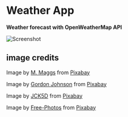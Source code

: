 # Weather App

**Weather forecast with OpenWeatherMap API**

![Screenshot](https://user-images.githubusercontent.com/15856785/95176277-8d3c9e80-07b4-11eb-9a6b-dddf778aa404.png)

## image credits

Image by <a href="https://pixabay.com/users/Wild0ne-920941/?utm_source=link-attribution&amp;utm_medium=referral&amp;utm_campaign=image&amp;utm_content=1844231">M. Maggs</a> from <a href="https://pixabay.com/?utm_source=link-attribution&amp;utm_medium=referral&amp;utm_campaign=image&amp;utm_content=1844231">Pixabay</a>

Image by <a href="https://pixabay.com/users/GDJ-1086657/?utm_source=link-attribution&amp;utm_medium=referral&amp;utm_campaign=image&amp;utm_content=4887911">Gordon Johnson</a> from <a href="https://pixabay.com/?utm_source=link-attribution&amp;utm_medium=referral&amp;utm_campaign=image&amp;utm_content=4887911">Pixabay</a>

Image by <a href="https://pixabay.com/users/JCK5D-2733400/?utm_source=link-attribution&amp;utm_medium=referral&amp;utm_campaign=image&amp;utm_content=1700481">JCK5D</a> from <a href="https://pixabay.com/?utm_source=link-attribution&amp;utm_medium=referral&amp;utm_campaign=image&amp;utm_content=1700481">Pixabay</a>

Image by <a href="https://pixabay.com/photos/?utm_source=link-attribution&amp;utm_medium=referral&amp;utm_campaign=image&amp;utm_content=1209699">Free-Photos</a> from <a href="https://pixabay.com/?utm_source=link-attribution&amp;utm_medium=referral&amp;utm_campaign=image&amp;utm_content=1209699">Pixabay</a>
